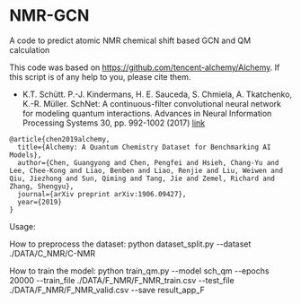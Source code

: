 # NMR-GCN
A code to predict atomic NMR chemical shift based GCN and QM calculation


This code was based on https://github.com/tencent-alchemy/Alchemy. If this script is of any help to you, please cite them.

- K.T. Schütt. P.-J. Kindermans, H. E. Sauceda, S. Chmiela, A. Tkatchenko, K.-R. Müller.
SchNet: A continuous-filter convolutional neural network for modeling quantum interactions. Advances in Neural Information Processing Systems 30, pp. 992-1002 (2017) [link](http://papers.nips.cc/paper/6700-schnet-a-continuous-filter-convolutional-neural-network-for-modeling-quantum-interactions)  
```
@article{chen2019alchemy,
  title={Alchemy: A Quantum Chemistry Dataset for Benchmarking AI Models},
  author={Chen, Guangyong and Chen, Pengfei and Hsieh, Chang-Yu and Lee, Chee-Kong and Liao, Benben and Liao, Renjie and Liu, Weiwen and Qiu, Jiezhong and Sun, Qiming and Tang, Jie and Zemel, Richard and Zhang, Shengyu},
  journal={arXiv preprint arXiv:1906.09427},
  year={2019}
}
```

Usage:

How to preprocess the dataset:
python dataset_split.py --dataset ./DATA/C_NMR/C-NMR


How to train the model: 
python train_qm.py --model sch_qm --epochs 20000 --train_file ./DATA/F_NMR/F_NMR_train.csv --test_file ./DATA/F_NMR/F_NMR_valid.csv --save result_app_F





